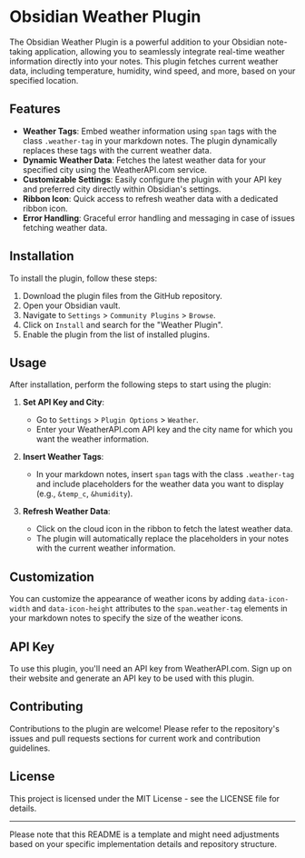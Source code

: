 # Obsidian Weather Plugin

The Obsidian Weather Plugin is a powerful addition to your Obsidian note-taking application, allowing you to seamlessly integrate real-time weather information directly into your notes. This plugin fetches current weather data, including temperature, humidity, wind speed, and more, based on your specified location.

## Features

- **Weather Tags**: Embed weather information using `span` tags with the class `.weather-tag` in your markdown notes. The plugin dynamically replaces these tags with the current weather data.
- **Dynamic Weather Data**: Fetches the latest weather data for your specified city using the WeatherAPI.com service.
- **Customizable Settings**: Easily configure the plugin with your API key and preferred city directly within Obsidian's settings.
- **Ribbon Icon**: Quick access to refresh weather data with a dedicated ribbon icon.
- **Error Handling**: Graceful error handling and messaging in case of issues fetching weather data.

## Installation

To install the plugin, follow these steps:

1. Download the plugin files from the GitHub repository.
2. Open your Obsidian vault.
3. Navigate to `Settings` > `Community Plugins` > `Browse`.
4. Click on `Install` and search for the "Weather Plugin".
5. Enable the plugin from the list of installed plugins.

## Usage

After installation, perform the following steps to start using the plugin:

1. **Set API Key and City**:
    - Go to `Settings` > `Plugin Options` > `Weather`.
    - Enter your WeatherAPI.com API key and the city name for which you want the weather information.

2. **Insert Weather Tags**:
    - In your markdown notes, insert `span` tags with the class `.weather-tag` and include placeholders for the weather data you want to display (e.g., `&temp_c`, `&humidity`).

3. **Refresh Weather Data**:
    - Click on the cloud icon in the ribbon to fetch the latest weather data.
    - The plugin will automatically replace the placeholders in your notes with the current weather information.

## Customization

You can customize the appearance of weather icons by adding `data-icon-width` and `data-icon-height` attributes to the `span.weather-tag` elements in your markdown notes to specify the size of the weather icons.

## API Key

To use this plugin, you'll need an API key from WeatherAPI.com. Sign up on their website and generate an API key to be used with this plugin.

## Contributing

Contributions to the plugin are welcome! Please refer to the repository's issues and pull requests sections for current work and contribution guidelines.

## License

This project is licensed under the MIT License - see the LICENSE file for details.

---

Please note that this README is a template and might need adjustments based on your specific implementation details and repository structure.